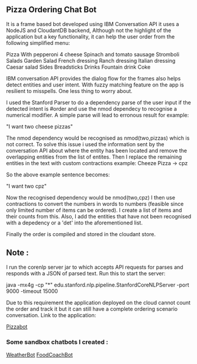 

## Pizza Ordering Chat Bot 

It is a frame based bot developed using IBM Conversation API it uses a NodeJS and CloudantDB backend, Although not the highlight of the application but a key functionality, it can help the user order from the following simplified menu: 

Pizza
	With pepperoni
	4 cheese
	Spinach and tomato
	sausage
Stromboli
	Salads
	Garden Salad
	French dressing
	Ranch dressing
	Italian dressing
	Caesar salad
Sides
 	Breadsticks
Drinks
	Fountain drink
			Coke

IBM conversation API provides the dialog flow for the frames also helps detect entities and user intent. With fuzzy matching feature on the app is resilient to misspells. One less thing to worry about.

I used the Stanford Parser to do a dependency parse of the user input if the detected intent is #order and use the nmod dependecy to recognise a numerical modifier.
A simple parse will lead to erronous result for example:

 "I want two cheese pizzas"

The nmod dependency would be recognised as nmod(two,pizzas)
which is not correct. To solve this issue i used the information sent by the conversation API about where the entity has been located and remove the overlapping entities from the list of entites. Then I replace the remaining entities in the text with custom contractions example:  Cheeze Pizza -> cpz 

So the above example sentence becomes: 

 "I want two cpz"

Now the recognised dependency would be nmod(two,cpz)
I then use contractions to convert the numbers in words to numbers (feasible since only limited number of items can be ordered).
I create a list of items and their counts from this. Also, I add the entities that have not been recognised with a depedency or a 'det' into the aforementioned list.

Finally the order is compiled and stored in the cloudant store.




## Note : 
I run the corenlp server jar to which accepts API requests for parses and responds with a JSON of parsed text.
Run this to start the server:

java -mx4g -cp "*" edu.stanford.nlp.pipeline.StanfordCoreNLPServer -port 9000 -timeout 15000

Due to this requirement the application deployed on the cloud cannot count the order and track it but it can still have a complete ordering scenario conversation. Link to the application:

[Pizzabot](http://conversation-simple-tes1.mybluemix.net/)

### Some sandbox chatbots I created :

[WeatherBot](http://weatherus.mybluemix.net/)
[FoodCoachBot](http://food-coacher.mybluemix.net/)










